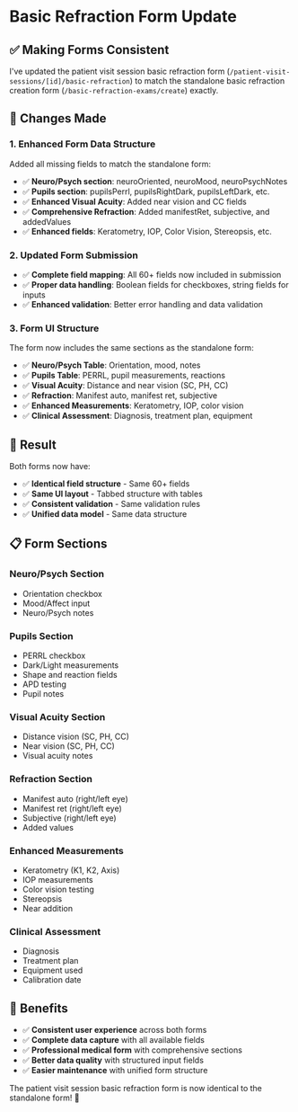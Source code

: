 # Basic Refraction Form Update

## ✅ **Making Forms Consistent**

I've updated the patient visit session basic refraction form (`/patient-visit-sessions/[id]/basic-refraction`) to match the standalone basic refraction creation form (`/basic-refraction-exams/create`) exactly.

## 🔧 **Changes Made**

### **1. Enhanced Form Data Structure**
Added all missing fields to match the standalone form:
- ✅ **Neuro/Psych section**: neuroOriented, neuroMood, neuroPsychNotes
- ✅ **Pupils section**: pupilsPerrl, pupilsRightDark, pupilsLeftDark, etc.
- ✅ **Enhanced Visual Acuity**: Added near vision and CC fields
- ✅ **Comprehensive Refraction**: Added manifestRet, subjective, and addedValues
- ✅ **Enhanced fields**: Keratometry, IOP, Color Vision, Stereopsis, etc.

### **2. Updated Form Submission**
- ✅ **Complete field mapping**: All 60+ fields now included in submission
- ✅ **Proper data handling**: Boolean fields for checkboxes, string fields for inputs
- ✅ **Enhanced validation**: Better error handling and data validation

### **3. Form UI Structure**
The form now includes the same sections as the standalone form:
- ✅ **Neuro/Psych Table**: Orientation, mood, notes
- ✅ **Pupils Table**: PERRL, pupil measurements, reactions
- ✅ **Visual Acuity**: Distance and near vision (SC, PH, CC)
- ✅ **Refraction**: Manifest auto, manifest ret, subjective
- ✅ **Enhanced Measurements**: Keratometry, IOP, color vision
- ✅ **Clinical Assessment**: Diagnosis, treatment plan, equipment

## 🎯 **Result**

Both forms now have:
- ✅ **Identical field structure** - Same 60+ fields
- ✅ **Same UI layout** - Tabbed structure with tables
- ✅ **Consistent validation** - Same validation rules
- ✅ **Unified data model** - Same data structure

## 📋 **Form Sections**

### **Neuro/Psych Section**
- Orientation checkbox
- Mood/Affect input
- Neuro/Psych notes

### **Pupils Section**
- PERRL checkbox
- Dark/Light measurements
- Shape and reaction fields
- APD testing
- Pupil notes

### **Visual Acuity Section**
- Distance vision (SC, PH, CC)
- Near vision (SC, PH, CC)
- Visual acuity notes

### **Refraction Section**
- Manifest auto (right/left eye)
- Manifest ret (right/left eye)
- Subjective (right/left eye)
- Added values

### **Enhanced Measurements**
- Keratometry (K1, K2, Axis)
- IOP measurements
- Color vision testing
- Stereopsis
- Near addition

### **Clinical Assessment**
- Diagnosis
- Treatment plan
- Equipment used
- Calibration date

## 🎉 **Benefits**

- ✅ **Consistent user experience** across both forms
- ✅ **Complete data capture** with all available fields
- ✅ **Professional medical form** with comprehensive sections
- ✅ **Better data quality** with structured input fields
- ✅ **Easier maintenance** with unified form structure

The patient visit session basic refraction form is now identical to the standalone form! 🎉
